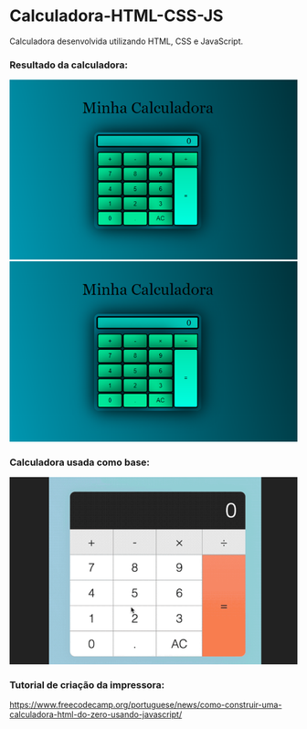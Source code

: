 # Calculadora-HTML-CSS-JS
Calculadora desenvolvida utilizando HTML, CSS e JavaScript.

### Resultado da calculadora: 
<img src="https://github.com/viniciusalves23/Calculadora-HTML-CSS-JS/blob/master/resultado_calculadora.png?raw=true"> 

<img src="https://github.com/viniciusalves23/Calculadora-HTML-CSS-JS/blob/master/resultado_calculadora.png?raw=true">

### Calculadora usada como base:
<img src="https://github.com/viniciusalves23/Calculadora-HTML-CSS-JS/blob/master/calculadora_base.png?raw=true" width="645px">

### Tutorial de criação da impressora:
https://www.freecodecamp.org/portuguese/news/como-construir-uma-calculadora-html-do-zero-usando-javascript/
